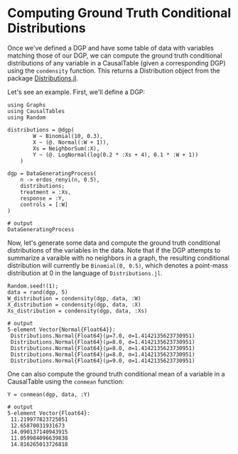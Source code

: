 # Computing Ground Truth Conditional Distributions

Once we've defined a DGP and have some table of data with variables matching those of our DGP, we can compute the ground truth conditional distributions of any variable in a CausalTable (given a corresponding DGP) using the `condensity` function. This returns a Distribution object from the package [Distributions.jl](https://juliastats.org/Distributions.jl/stable/).

Let's see an example. First, we'll define a DGP:

```jldoctest truthtest; output = false, filter = r"(?<=.{21}).*"s
using Graphs
using CausalTables
using Random

distributions = @dgp(
        W ~ Binomial(10, 0.3),
        X ~ (@. Normal(:W + 1)),
        Xs = NeighborSum(:X),
        Y ~ (@. LogNormal(log(0.2 * :Xs + 4), 0.1 * :W + 1))
    )

dgp = DataGeneratingProcess(
    n -> erdos_renyi(n, 0.5),
    distributions;
    treatment = :Xs,
    response = :Y,
    controls = [:W]
)

# output
DataGeneratingProcess
```

Now, let's generate some data and compute the ground truth conditional distributions of the variables in the data. Note that if the DGP attempts to summarize a varaible with no neighbors in a graph, the resulting conditional distribution will currently be `Binomial(0, 0.5)`, which denotes a point-mass distribution at 0 in the language of `Distributions.jl`.

```jldoctest truthtest
Random.seed!(1);
data = rand(dgp, 5)
W_distribution = condensity(dgp, data, :W)
X_distribution = condensity(dgp, data, :X)
Xs_distribution = condensity(dgp, data, :Xs)

# output
5-element Vector{Normal{Float64}}:
 Distributions.Normal{Float64}(μ=7.0, σ=1.4142135623730951)
 Distributions.Normal{Float64}(μ=8.0, σ=1.4142135623730951)
 Distributions.Normal{Float64}(μ=8.0, σ=1.4142135623730951)
 Distributions.Normal{Float64}(μ=8.0, σ=1.4142135623730951)
 Distributions.Normal{Float64}(μ=9.0, σ=1.4142135623730951)
```

One can also compute the ground truth conditional mean of a variable in a CausalTable using the `conmean` function:

```jldoctest truthtest
Y = conmean(dgp, data, :Y)

# output
5-element Vector{Float64}:
 11.219977823725051
 12.65870031931673
 14.090137140943915
 11.059984096639838
 14.816265013726818
 ```